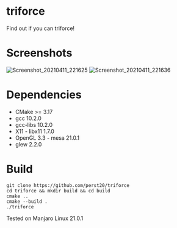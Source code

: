 # triforce

Find out if you can triforce!

# Screenshots 

![Screenshot_20210411_221625](https://user-images.githubusercontent.com/59165467/114318032-b3e8e280-9b13-11eb-9d2b-8ada92dfa333.png)
![Screenshot_20210411_221636](https://user-images.githubusercontent.com/59165467/114318035-bb0ff080-9b13-11eb-9fa2-47902ffc506a.png)


# Dependencies

- CMake >= 3.17
- gcc 10.2.0
- gcc-libs 10.2.0
- X11 - libx11 1.7.0
- OpenGL 3.3 - mesa 21.0.1
- glew 2.2.0

# Build

```
git clone https://github.com/perst20/triforce
cd triforce && mkdir build && cd build
cmake ..
cmake --build .
./triforce
```

Tested on Manjaro Linux 21.0.1
